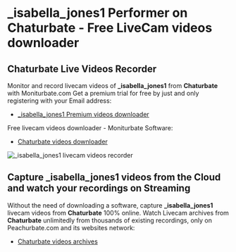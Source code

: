 # _isabella_jones1 Performer on Chaturbate - Free LiveCam videos downloader

## Chaturbate Live Videos Recorder

Monitor and record livecam videos of **_isabella_jones1** from **Chaturbate** with Moniturbate.com
Get a premium trial for free by just and only registering with your Email address:
* [_isabella_jones1 Premium videos downloader](https://moniturbate.com/request-demo-licence-key.html)

Free livecam videos downloader - Moniturbate Software:
* [Chaturbate videos downloader](https://moniturbate.com/moniturbate-download-software.html)

![_isabella_jones1 livecam videos recorder](https://peachurnet.com/templates/moniturbate-software.png)


## Capture _isabella_jones1 videos from the Cloud and watch your recordings on Streaming

Without the need of downloading a software, capture **_isabella_jones1** livecam videos from **Chaturbate** 100% online.
Watch Livecam archives from **Chaturbate** unlimitedly from thousands of existing recordings, only on Peachurbate.com and its websites network:
* [Chaturbate videos archives](https://peachurnet.com/)